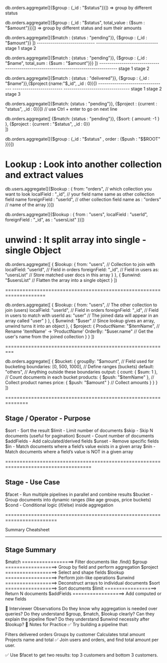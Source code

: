 

db.orders.aggregate([{$group : {_id : "$status"}}])
=> group by different status



db.orders.aggregate([{$group : {_id : "$status", total_value : {$sum : "$amount"}}}])
=> group by different status and sum their amounts

db.orders.aggregate([{$match : {status : "pending"}}, {$group : {_id : "$amount"}} ])
                      -----------------------------    -------------------------------
                              stage 1                              stage 2

                    

db.orders.aggregate([{$match : {status : "pending"}}, {$group : {_id : "$name", total_sum : {$sum : "$amount"}}} ])
                    ------------------------------    --------------------------------------------------------
                                     stage 1                              stage 2


db.orders.aggregate([{$match : {status : "delivered"}}, {$group : {_id : "$name"}},{$project:{name:"$_id", _id : 0}}])
                    ----------------------------------   -------------------------  ---------------------------------
                                   stage 1                       stage 2                         stage 3

  

db.orders.aggregate([{$match: {status : "pending"}},
                     {$project : {current : "status", _id : 0}}])               // use Ctrl + enter to go on next line  


                
db.orders.aggregate([
                       {$match: {status : "pending"}}, 
                       {$sort: { amount: -1 } },
                       {$project : {current : "$status", _id : 0}}    
                    ])
 




 db.orders.aggregate([{$group : {_id : "$status" , order : {$push : "$$ROOT" }}}])



 # Lookup : Look into another collection and extract values

 db.users.aggregate([{$lookup : { 
  from: "orders",                     //  which collection you want to look
  localField : "_id",                // your field name same as other collection field name
  foreignField : "userId",          // other collection field name 
  as : "orders"                    //  name of the array
}}])



db.orders.aggregate([{$lookup : {
  from : "users",
  localField : "userId",
  foreignField : "_id",
  as : "usersList"
}}])


# unwind : It split array into single - single Object


db.orders.aggregate([
  {
    $lookup: {
      from: "users",          // Collection to join with
      localField: "userId",   // Field in orders
      foreignField: "_id",    // Field in users
      as: "usersList"         // Store matched user docs in this array
    }
  },
  {
    $unwind: "$usersList"     // Flatten the array into a single object
  }
])




====================================================================


db.orders.aggregate([
  {
    $lookup: {
      from: "users",            // The other collection to join (users)
      localField: "userId",     // Field in orders
      foreignField: "_id",      // Field in users to match with userId
      as: "user"                // The joined data will appear in an array called "user"
    }
  },
  {
    $unwind: "$user"            // Since lookup gives an array, unwind turns it into an object
  },
  {
    $project: {
      ProductName: "$itemName", // Rename 'itemName' → 'ProductName'
      OrderBy: "$user.name"     // Get the user's name from the joined collection
    }
  }
])  

=========================================================



   db.orders.aggregate([
  {
    $bucket: {
      groupBy: "$amount",              // Field used for bucketing
      boundaries: [0, 500, 1000],      // Define ranges (buckets)
      default: "others",               // Anything outside these boundaries
      output: {
        count: { $sum: 1 },            // Count documents in each bucket
        products: { $push: "$itemName" }, // Collect product names
        price: { $push: "$amount" }    // Collect amounts
      }
    }
  }
])


==============================================================



Stage / Operator  - Purpose
------------------------------------------------------------
$sort             - Sort the result
$limit            - Limit number of documents
$skip             - Skip N documents (useful for pagination)
$count            - Count number of documents
$addFields        - Add calculated/derived fields
$unset            - Remove specific fields
$in               - Match documents where a field’s value exists in a given array
$nin              - Match documents where a field’s value is NOT in a given array


====================================================================================


Stage     - Use Case
---------------------------------------------------------------
$facet    - Run multiple pipelines in parallel and combine results
$bucket   - Group documents into dynamic ranges (like age groups, price buckets)
$cond     - Conditional logic (if/else) inside aggregation







========================================================================


 Summary Cheatsheet

 ---------------------------------------------------------------
Stage	                                  Summary
-----------------------------------------------------------------------
$match	    ==================>     Filter documents like .find()
$group	    ==================>     Group by field and perform aggregation
$project	  ==================>     Select and shape fields
$lookup	    ==================>     Perform join-like operations
$unwind     ==================>     	Deconstruct arrays to individual documents
$sort	      ==================>     Sort documents
$limit	     ==================>     Return N documents
$addFields	  ==================>     Add computed or new fields


🧪 Interviewer Observations
Do they know why aggregation is needed over queries?
Do they understand $group, $match, $lookup clearly?
Can they explain the pipeline flow?
Do they understand $unwind necessity after $lookup?
📝 Notes for Practice
✅ Try building a pipeline that:

Filters delivered orders
Groups by customer
Calculates total amount
Projects name and total
✅ Join users and orders, and find total amount per user.

✅ Use $facet to get two results: top 3 customers and bottom 3 customers.